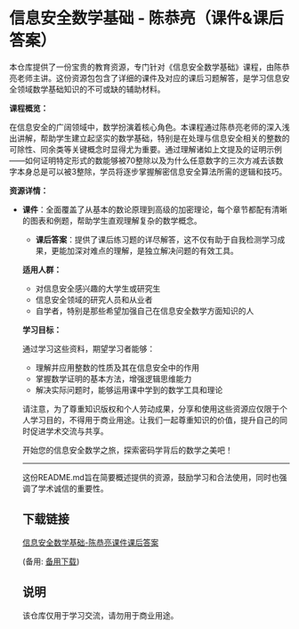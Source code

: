 # 信息安全数学基础 - 陈恭亮（课件&课后答案）

本仓库提供了一份宝贵的教育资源，专门针对《信息安全数学基础》课程，由陈恭亮老师主讲。这份资源包包含了详细的课件及对应的课后习题解答，是学习信息安全领域数学基础知识的不可或缺的辅助材料。

**课程概览：**

在信息安全的广阔领域中，数学扮演着核心角色。本课程通过陈恭亮老师的深入浅出讲解，帮助学生建立起坚实的数学基础，特别是在处理与信息安全相关的整数的可除性、同余类等关键概念时显得尤为重要。通过理解诸如上文提及的证明示例——如何证明特定形式的数能够被70整除以及为什么任意数字的三次方减去该数字本身总是可以被3整除，学员将逐步掌握解密信息安全算法所需的逻辑和技巧。

**资源详情：**

- **课件**：全面覆盖了从基本的数论原理到高级的加密理论，每个章节都配有清晰的图表和例题，帮助学生直观理解复杂的数学概念。

  - **课后答案**：提供了课后练习题的详尽解答，这不仅有助于自我检测学习成果，更能加深对难点的理解，是独立解决问题的有效工具。

  **适用人群：**

  - 对信息安全感兴趣的大学生或研究生
  - 信息安全领域的研究人员和从业者
  - 自学者，特别是那些希望加强自己在信息安全数学方面知识的人

  **学习目标：**

  通过学习这些资料，期望学习者能够：
  - 理解并应用整数的性质及其在信息安全中的作用
  - 掌握数学证明的基本方法，增强逻辑思维能力
  - 解决实际问题时，能够运用课中学到的数学工具和理论

  请注意，为了尊重知识版权和个人劳动成果，分享和使用这些资源应仅限于个人学习目的，不得用于商业用途。让我们一起尊重知识的价值，提升自己的同时促进学术交流与共享。

  开始您的信息安全数学之旅，探索密码学背后的数学之美吧！

  ---

  这份README.md旨在简要概述提供的资源，鼓励学习和合法使用，同时也强调了学术诚信的重要性。

  ## 下载链接
  [信息安全数学基础-陈恭亮课件课后答案](https://pan.quark.cn/s/8e82ef9e9188) 

  (备用: [备用下载](https://pan.baidu.com/s/1wVDog7LtQ9eUqNld9iLtzw?pwd=1234))

  ## 说明

  该仓库仅用于学习交流，请勿用于商业用途。
